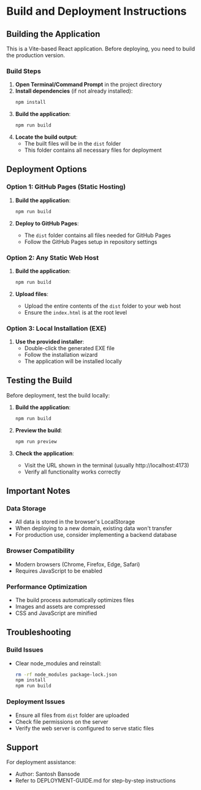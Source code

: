 # Build and Deployment Instructions

## Building the Application

This is a Vite-based React application. Before deploying, you need to build the production version.

### Build Steps

1. **Open Terminal/Command Prompt** in the project directory
2. **Install dependencies** (if not already installed):
   ```bash
   npm install
   ```
3. **Build the application**:
   ```bash
   npm run build
   ```
4. **Locate the build output**:
   - The built files will be in the `dist` folder
   - This folder contains all necessary files for deployment

## Deployment Options

### Option 1: GitHub Pages (Static Hosting)

1. **Build the application**:
   ```bash
   npm run build
   ```

2. **Deploy to GitHub Pages**:
   - The `dist` folder contains all files needed for GitHub Pages
   - Follow the GitHub Pages setup in repository settings

### Option 2: Any Static Web Host

1. **Build the application**:
   ```bash
   npm run build
   ```

2. **Upload files**:
   - Upload the entire contents of the `dist` folder to your web host
   - Ensure the `index.html` is at the root level

### Option 3: Local Installation (EXE)

1. **Use the provided installer**:
   - Double-click the generated EXE file
   - Follow the installation wizard
   - The application will be installed locally

## Testing the Build

Before deployment, test the build locally:

1. **Build the application**:
   ```bash
   npm run build
   ```

2. **Preview the build**:
   ```bash
   npm run preview
   ```

3. **Check the application**:
   - Visit the URL shown in the terminal (usually http://localhost:4173)
   - Verify all functionality works correctly

## Important Notes

### Data Storage
- All data is stored in the browser's LocalStorage
- When deploying to a new domain, existing data won't transfer
- For production use, consider implementing a backend database

### Browser Compatibility
- Modern browsers (Chrome, Firefox, Edge, Safari)
- Requires JavaScript to be enabled

### Performance Optimization
- The build process automatically optimizes files
- Images and assets are compressed
- CSS and JavaScript are minified

## Troubleshooting

### Build Issues
- Clear node_modules and reinstall:
  ```bash
  rm -rf node_modules package-lock.json
  npm install
  npm run build
  ```

### Deployment Issues
- Ensure all files from `dist` folder are uploaded
- Check file permissions on the server
- Verify the web server is configured to serve static files

## Support

For deployment assistance:
- Author: Santosh Bansode
- Refer to DEPLOYMENT-GUIDE.md for step-by-step instructions